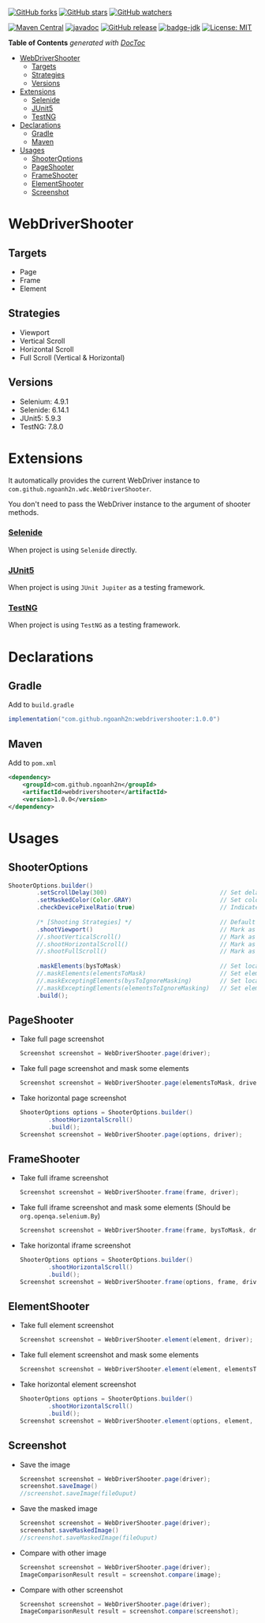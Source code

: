 [![GitHub forks](https://img.shields.io/github/forks/ngoanh2n/webdrivershooter.svg?style=social&label=Fork&maxAge=2592000)](https://github.com/ngoanh2n/webdrivershooter/network/members/)
[![GitHub stars](https://img.shields.io/github/stars/ngoanh2n/webdrivershooter.svg?style=social&label=Star&maxAge=2592000)](https://github.com/ngoanh2n/webdrivershooter/stargazers/)
[![GitHub watchers](https://img.shields.io/github/watchers/ngoanh2n/webdrivershooter.svg?style=social&label=Watch&maxAge=2592000)](https://github.com/ngoanh2n/webdrivershooter/watchers/)

[![Maven Central](https://maven-badges.herokuapp.com/maven-central/com.github.ngoanh2n/webdrivershooter/badge.svg)](https://maven-badges.herokuapp.com/maven-central/com.github.ngoanh2n/webdrivershooter)
[![javadoc](https://javadoc.io/badge2/com.github.ngoanh2n/webdrivershooter/javadoc.svg)](https://javadoc.io/doc/com.github.ngoanh2n/webdrivershooter)
[![GitHub release](https://img.shields.io/github/release/ngoanh2n/webdrivershooter.svg)](https://github.com/ngoanh2n/webdrivershooter/releases/)
[![badge-jdk](https://img.shields.io/badge/jdk-8-blue.svg)](http://www.oracle.com/technetwork/java/javase/downloads/index.html)
[![License: MIT](https://img.shields.io/badge/License-MIT-blueviolet.svg)](https://opensource.org/licenses/MIT)

<!-- START doctoc generated TOC please keep comment here to allow auto update -->
<!-- DON'T EDIT THIS SECTION, INSTEAD RE-RUN doctoc TO UPDATE -->
**Table of Contents**  *generated with [DocToc](https://github.com/thlorenz/doctoc)*

- [WebDriverShooter](#webdrivershooter)
  - [Targets](#targets)
  - [Strategies](#strategies)
  - [Versions](#versions)
- [Extensions](#extensions)
    - [Selenide](#selenide)
    - [JUnit5](#junit5)
    - [TestNG](#testng)
- [Declarations](#declarations)
  - [Gradle](#gradle)
  - [Maven](#maven)
- [Usages](#usages)
  - [ShooterOptions](#shooteroptions)
  - [PageShooter](#pageshooter)
  - [FrameShooter](#frameshooter)
  - [ElementShooter](#elementshooter)
  - [Screenshot](#screenshot)

<!-- END doctoc generated TOC please keep comment here to allow auto update -->

# WebDriverShooter

## Targets
- Page
- Frame
- Element

## Strategies
- Viewport
- Vertical Scroll
- Horizontal Scroll
- Full Scroll (Vertical & Horizontal)

## Versions
- Selenium: 4.9.1
- Selenide: 6.14.1
- JUnit5: 5.9.3
- TestNG: 7.8.0

# Extensions
It automatically provides the current WebDriver instance to `com.github.ngoanh2n.wdc.WebDriverShooter`.

You don't need to pass the WebDriver instance to the argument of shooter methods.

### [Selenide](webdrivershooter-selenide#readme)
When project is using `Selenide` directly.

### [JUnit5](webdrivershooter-junit5#readme)
When project is using `JUnit Jupiter` as a testing framework.

### [TestNG](webdrivershooter-testng#readme)
When project is using `TestNG` as a testing framework.

# Declarations
## Gradle
Add to `build.gradle`
```gradle
implementation("com.github.ngoanh2n:webdrivershooter:1.0.0")
```

## Maven
Add to `pom.xml`
```xml
<dependency>
    <groupId>com.github.ngoanh2n</groupId>
    <artifactId>webdrivershooter</artifactId>
    <version>1.0.0</version>
</dependency>
```

# Usages
## ShooterOptions
```java
ShooterOptions.builder()
        .setScrollDelay(300)                                // Set delay duration between scrolling times (Default to 200)
        .setMaskedColor(Color.GRAY)                         // Set color to mask areas (Default to GRAY)
        .checkDevicePixelRatio(true)                        // Indicate to check device pixel ratio or not (Default to true)
        
        /* [Shooting Strategies] */                         // Default to shootFullScroll()
        .shootViewport()                                    // Mark as taking by viewport strategy
        //.shootVerticalScroll()                            // Mark as taking by vertical scroll strategy
        //.shootHorizontalScroll()                          // Mark as taking by horizontal scroll strategy
        //.shootFullScroll()                                // Mark as taking by full scroll strategy
        
        .maskElements(bysToMask)                            // Set locators to mask over screenshot
        //.maskElements(elementsToMask)                     // Set elements to mask over screenshot
        //.maskExceptingElements(bysToIgnoreMasking)        // Set locators are not being masked over screenshot
        //.maskExceptingElements(elementsToIgnoreMasking)   // Set elements are not being masked over screenshot
        .build();
```

## PageShooter
- Take full page screenshot
    ```java
    Screenshot screenshot = WebDriverShooter.page(driver);
    ```
- Take full page screenshot and mask some elements
    ```java
    Screenshot screenshot = WebDriverShooter.page(elementsToMask, driver);
    ```
- Take horizontal page screenshot
    ```java
    ShooterOptions options = ShooterOptions.builder()
            .shootHorizontalScroll()
            .build();
    Screenshot screenshot = WebDriverShooter.page(options, driver);
    ```

## FrameShooter
- Take full iframe screenshot
    ```java
    Screenshot screenshot = WebDriverShooter.frame(frame, driver);
    ```
- Take full iframe screenshot and mask some elements (Should be `org.openqa.selenium.By`)
    ```java
    Screenshot screenshot = WebDriverShooter.frame(frame, bysToMask, driver);
    ```
- Take horizontal iframe screenshot
    ```java
    ShooterOptions options = ShooterOptions.builder()
            .shootHorizontalScroll()
            .build();
    Screenshot screenshot = WebDriverShooter.frame(options, frame, driver);
    ```

## ElementShooter
- Take full element screenshot
    ```java
    Screenshot screenshot = WebDriverShooter.element(element, driver);
    ```
- Take full element screenshot and mask some elements
    ```java
    Screenshot screenshot = WebDriverShooter.element(element, elementsToMask, driver);
    ```
- Take horizontal element screenshot
    ```java
    ShooterOptions options = ShooterOptions.builder()
            .shootHorizontalScroll()
            .build();
    Screenshot screenshot = WebDriverShooter.element(options, element, driver);
    ```

## Screenshot
- Save the image
    ```java
    Screenshot screenshot = WebDriverShooter.page(driver);
    screenshot.saveImage()
    //screenshot.saveImage(fileOuput)
    ```
- Save the masked image
    ```java
    Screenshot screenshot = WebDriverShooter.page(driver);
    screenshot.saveMaskedImage()
    //screenshot.saveMaskedImage(fileOuput)
    ```
- Compare with other image
    ```java
    Screenshot screenshot = WebDriverShooter.page(driver);
    ImageComparisonResult result = screenshot.compare(image);
    ```
- Compare with other screenshot
    ```java
    Screenshot screenshot = WebDriverShooter.page(driver);
    ImageComparisonResult result = screenshot.compare(screenshot);
    ```

